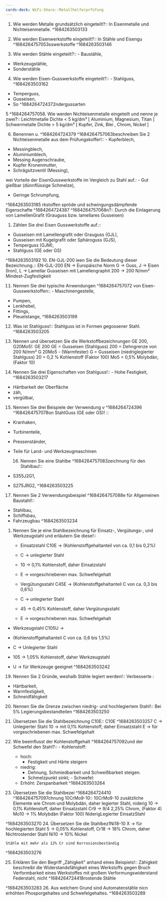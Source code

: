 ```yaml
---
cards-deck: WiFi-Share::Metallhelferprfüfung
---
```


1. Wie werden Metalle grundsätzlich eingeteilt?:: In Eisenmetalle und Nichteisenmetalle.
^1684263503133

2. Wie werden Eisenwerkstoffe eingeteilt?:: In Stähle und Eisengu
^1684264757053sswerkstoffe
^1684263503146

3. Wie werden Stähle eingeteilt?:: - Baustähle,
- Werkzeugstähle,
- Sonderstähle
4. Wie werden Eisen-Gusswerkstoffe eingeteilt?:: - Stahlguss,
^1684263503162
- Temperguss,
- Gusseisen,
- So
^1684264724372ndergussarten

5
^1684264757058. Wie werden Nichteisenmetalle eingeteilt und nenne je zwei?:: Leichtmetalle
Dichte < 5 kg/dm³
[ Aluminium, Magnesium, Titan ]
Schwermetalle
Dichte > 5 kg/dm³
[ Kupfer, Zink, Blei , Chrom, Nickel ]

6. Benennen u.
^1684264724379 
^1684264757063beschreiben Sie 2 Nichteisenmetalle aus dem Prüfungskoffer!:: - Kupferblech,
- Messingblech,
- Aluminiumblech,
- Messing Augenschraube,
- Kupfer Kronenmutter,
- Schrägsitzventil (Messing),

wei Vorteile der EisenGusswerkstoffe im Vergleich zu Stahl auf.: - Gut gießbar (dünnflüssige Schmelze),
- Geringe Schrumpfung,

^1684263503185
rkstoffen spröde und schwingungsdämpfende Eigenschafte
^1684264724387
^1684264757068n?:: Durch die Einlagerung von LamellenGrafit
(Grauguss bzw. lamellares Gusseisen)

1. Zählen Sie drei Eisen Gusswerkstoffe auf.::
 - Gusseisen mit Lamellengrafit oder Grauguss (GJL),
- Gusseisen mit Kugelgrafit oder Sphäroguss (GJS),
- Temperguss (GJM),
- Stahlguss (GE oder GS)

^1684263503192
10. EN-GJL-200 ieen Sie die Bedeutung dieser Bezeichnung.::
EN-GJL-200
EN -> Europäische Norm
G -> Guss,
J -> Eisen (Iron),
L -> Lamellar Gusseisen mit Lamellengraphit
200 -> 200 N/mm² Mindest-Zugfestigkeit

11. Nennen Sie drei typische Anwendungen
^1684264757072 von Eisen-Gusswerkstoffen:: -
Maschinengestelle,
- Pumpen,
- Lenkhebel,
- Fittings,
- Pleuelstange,
^1684263503199

12. Was ist Stahlguss!:: Stahlguss ist in Formen gegossener Stahl.
^1684263503205

13. Nennen und übersetzen Sie die Werkstoffbezeichnungen GE 200,
G20Mo5!: GE 200
GE = Gusseisen (Stahlguss)
200 = Dehngrenze von 200 N/mm²
G 20Mo5 - (Warmfester)
G = Gusseisen (niedriglegierter Stahlguss)
20 = 0,2 % Kohlenstoff (Faktor 100)
Mo5 = 0,5% Molybdän, (Faktor 10)


14. Nennen Sie drei Eigenschaften von Stahlguss!:: - Hohe Festigkeit,
^1684263503217
- Härtbarkeit der Oberfläche
- zäh,
- vergütbar,

15. Nennen Sie drei Beispiele der Verwendung v
^1684264724396
^1684264757078on StahlGuss (GE oder GS)! :: 
- Kranhaken,
- Turbinenteile,
- Pressenständer,
- Teile für Land- und Werkzeugmaschinen
  
  16. Nennen Sie eine Stahlbe
^1684264757083zeichnung für den Stahlbau!:: 
- S355J2G1,
- S275JRG2,
^1684263503225

17. Nennen Sie 2 Verwendungsbeispiel
^1684264757088e für Allgemeinen Baustahl!:: 
- Stahlbau,
- Schiffsbau,
- Fahrzeugbau
^1684263503234

1. Nennen Sie je eine Stahlbezeichnung für Einsatz-, Vergütungs-, und Werkzeugstahl und erläutern Sie diese!::
    - Einsatzstahl C10E -> (Kohlenstoffgehaltanteil von ca. 0,1 bis 0,2%)
    - C -> unlegierter Stahl
    -  10 -> 0,1% Kohlenstoff, daher Einsatzstahl
    - E -> vorgeschriebenen max. Schwefelgehalt
	
    - Vergütungsstahl C45E -> (Kohlenstoffgehaltanteil C von ca. 0,3 bis 0,6%)
    - C -> unlegierter Stahl
    - 45 -> 0,45% Kohlenstoff, daher Vergütungsstahl
    - E -> vorgeschriebenen max. Schwefelgehalt
	
- Werkzeugstahl C105U ->
- (Kohlenstoffgehaltanteil C von ca. 0,6 bis 1,5%)
- C -> Unlegierter Stahl

- 105 -> 1,05% Kohlenstoff, daher Werkzeugstahl
- U -> für Werkzeuge geeignet
^1684263503242

19. Nennen Sie 2 Gründe, weshalb Stähle legiert werden!::
     Verbesserte :
 - Härtbarkeit,
 - Warmfestigkeit,
 - Schneidfähigkeit

20. Nennen Sie die Grenze zwischen niedrig- und hochlegiertem Stahl!:: Bei 5% Legierungsbestandteilen
^1684263503250

21. Übersetzen Sie die Stahlbezeichnung C10E:: C10E
^1684263503257
C -> Unlegierter Stahl
10 -> mit 0,1% Kohlenstoff, daher Einsatzstahl
E -> für vorgeschriebenen max. Schwefelgehalt

   22. Wie beeinflusst der Kohlenstoffgehalt 
^1684264757092und der Schwefel den Stahl?:: 
    - Kohlenstoff:
        - hoch: 
            - Festigkeit und Härte steigern
        - niedrig:
            - Dehnung, Schmiedbarkeit und Schweißbarkeit steigen.
            - Schmelzpunkt sinkt;
    - Schwefel:
        - Erhöht: Zerspanbarkeit
^1684263503264

23. Übersetzen Sie die Stahlbezei
^1684264724410
^1684264757097chnung 10CrMo9-10:: 10CrMo9-10
zusätzliche Elemente wie Chrom und Molybdän, daher legierter Stahl, niderig
10 -> 0,1% Kohlenstoff, daher Einsatzstahl
Cr9 -> 9/4 2,25% Chrom, (Faktor 4)
Mo10 -> 1% Molybdän (Faktor 100)
NiderigLegierter EinsatzStahl

^1684263503270
24. Übersetzen Sie die Stahlbez1Ni18-10
    X -> für hochlegierten Stahl
    5 -> 0,05% Kohlenstoff,
    Cr18 -> 18% Chrom, daher Nichtrostender Stahl
    Ni10 -> 10% Nickel
	
    Stähle mit mehr als 12% Cr sind Korrosionsbeständig
^1684263503276

25. Erklären Sie den Begriff „Zähigkeit" anhand eines Beispiels!:: Zähigkeit beschreibt die Widerstandsfähigkeit eines Werkstoffs gegen Bruch Verformbarkeit eines Werkstoffes mit großem Verformungswiderstand Federstahl, nicht 
^1684264724418rostende Stähle

^1684263503283
26. Aus welchem Grund sind Automatenstähle nicn erhöhten Phosporgehaltes und Schwefelgehaltes.
^1684263503289
